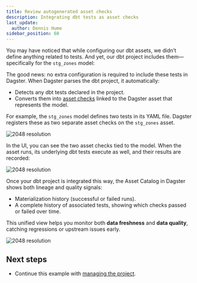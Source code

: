 ```yaml
---
title: Review autogenerated asset checks
description: Integrating dbt tests as asset checks
last_update:
  author: Dennis Hume
sidebar_position: 60
---
```


You may have noticed that while configuring our dbt assets, we didn’t define anything related to tests. And yet, our dbt project includes them—specifically for the `stg_zones` model:

<CodeExample
  path="docs_projects/project_dbt/src/project_dbt/analytics/models/staging/staging.yml"
  language="yaml"
  title="src/project_dbt/analytics/models/staging/staging.yml"
/>

The good news: no extra configuration is required to include these tests in Dagster. When Dagster parses the dbt project, it automatically:

- Detects any dbt tests declared in the project.
- Converts them into [asset checks](/guides/test/asset-checks) linked to the Dagster asset that represents the model.

For example, the `stg_zones` model defines two tests in its YAML file. Dagster registers these as two separate asset checks on the `stg_zones` asset.

![2048 resolution](/images/examples/dbt/asset_check.png)

In the UI, you can see the two asset checks tied to the model. When the asset runs, its underlying dbt tests execute as well, and their results are recorded:

![2048 resolution](/images/examples/dbt/asset_check_executed.png)

Once your dbt project is integrated this way, the Asset Catalog in Dagster shows both lineage and quality signals:

- Materialization history (successful or failed runs).
- A complete history of associated tests, showing which checks passed or failed over time.

This unified view helps you monitor both **data freshness** and **data quality**, catching regressions or upstream issues early.

![2048 resolution](/images/examples/dbt/asset_check_page.png)

## Next steps

- Continue this example with [managing the project](/examples/full-pipelines/dbt/managing-the-project).
